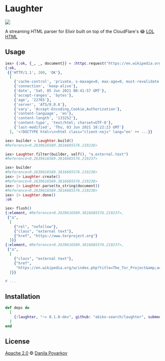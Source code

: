 # Laughter

![](https://github.com/abiko-search/laughter/workflows/Elixir%20CI/badge.svg)

A streaming HTML parser for Elixir built on top of the CloudFlare's 😂 [LOL HTML](https://github.com/cloudflare/lol-html)

## Usage

```elixir
iex> {:ok, {_, _, document}} = :httpc.request("https://en.wikipedia.org/wiki/The_Tor_Project")
{:ok,
 {{'HTTP/1.1', 200, 'OK'},
  [
    {'cache-control', 'private, s-maxage=0, max-age=0, must-revalidate'},
    {'connection', 'keep-alive'},
    {'date', 'Sat, 05 Jun 2021 08:41:57 GMT'},
    {'accept-ranges', 'bytes'},
    {'age', '22765'},
    {'server', 'ATS/8.0.8'},
    {'vary', 'Accept-Encoding,Cookie,Authorization'},
    {'content-language', 'en'},
    {'content-length', '133252'},
    {'content-type', 'text/html; charset=UTF-8'},
    {'last-modified', 'Thu, 03 Jun 2021 18:22:23 GMT'}
  ], '<!DOCTYPE html>\n<html class="client-nojs" lang="en' ++ ...}}

iex> builder = Laughter.build()
#Reference<0.2639616589.3816685576.219236>

iex> Laughter.filter(builder, self(), "a.external.text")          
#Reference<0.2639616589.3816685576.219237>

iex> builder
#Reference<0.2639616589.3816685576.219236>
iex> |> Laughter.create()
#Reference<0.2639616589.3816685576.219238>
iex> |> Laughter.parse(to_string(document))
#Reference<0.2639616589.3816685576.219238>
iex> |> Laughter.done()
:ok

iex> flush()
{:element, #Reference<0.2639616589.3816685576.219237>,
 {"a",
  [
    {"rel", "nofollow"},
    {"class", "external text"},
    {"href", "https://www.torproject.org"}
  ]}}
{:element, #Reference<0.2639616589.3816685576.219237>,
 {"a",
  [
    {"class", "external text"},
    {"href",
     "https://en.wikipedia.org/w/index.php?title=The_Tor_Project&amp;action=edit"}
  ]}}

# ...
```


## Installation

```elixir
def deps do
  [
    {:laughter, "~> 0.1.0-dev", github: "abiko-search/laughter", submodules: true}
  ]
end
```

## License

[Apache 2.0] © [Danila Poyarkov]

[Apache 2.0]: LICENSE
[Danila Poyarkov]: http://dannote.net
